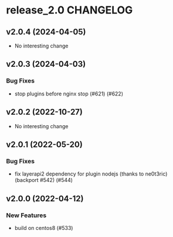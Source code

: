# release_2.0 CHANGELOG

## v2.0.4 (2024-04-05)

- No interesting change

## v2.0.3 (2024-04-03)

### Bug Fixes

- stop plugins before nginx stop (#621) (#622)

## v2.0.2 (2022-10-27)

- No interesting change

## v2.0.1 (2022-05-20)

### Bug Fixes

- fix layerapi2 dependency for plugin nodejs (thanks to ne0t3ric) (backport #542) (#544)

## v2.0.0 (2022-04-12)

### New Features

- build on centos8 (#533)


